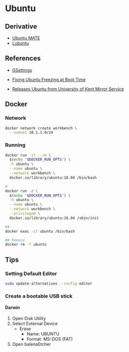 # Ubuntu

## Derivative

- [Ubuntu MATE](https://ubuntu-mate.org/)
- [Lubuntu](https://lubuntu.net/)

## References

- [GSettings](/gsettings.md)

- [Fixing Ubuntu Freezing at Boot Time](https://itsfoss.com/fix-ubuntu-freezing/)
- [Releases Ubuntu from University of Kent Mirror Service](https://www.mirrorservice.org/sites/releases.ubuntu.com/18.04.3/)

## Docker

### Network

```sh
docker network create workbench \
  --subnet 10.1.1.0/24
```

### Running

```sh
docker run -it --rm \
  $(echo "$DOCKER_RUN_OPTS") \
  -h ubuntu \
  --name ubuntu \
  --network workbench \
  docker.io/library/ubuntu:18.04 /bin/bash

#
docker run -d \
  $(echo "$DOCKER_RUN_OPTS") \
  -h ubuntu \
  --name ubuntu \
  --network workbench \
  --privileged \
  docker.io/library/ubuntu:16.04 /sbin/init

##
docker exec -it ubuntu /bin/bash

## Remove
docker rm -f ubuntu
```

## Tips

### Setting Default Editor

```sh
sudo update-alternatives --config editor
```

### Create a bootable USB stick

#### Darwin

1. Open Disk Utility
2. Select External Device
   - Erase
     - Name: UBUNTU
     - Format: MS-DOS (FAT)
3. Open balenaEtcher
